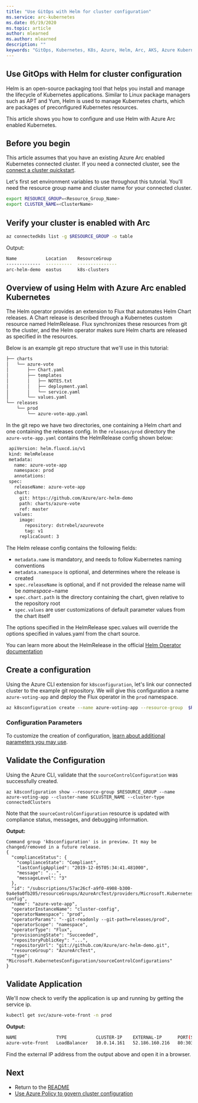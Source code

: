 ```yaml
---
title: "Use GitOps with Helm for cluster configuration"
ms.service: arc-kubernetes
ms.date: 05/19/2020
ms.topic: article
author: mlearned
ms.author: mlearned
description: ""
keywords: "GitOps, Kubernetes, K8s, Azure, Helm, Arc, AKS, Azure Kubernetes Service, containers"
---
```


## Use GitOps with Helm for cluster configuration

Helm is an open-source packaging tool that helps you install and manage the lifecycle of Kubernetes applications. Similar to Linux package managers such as APT and Yum, Helm is used to manage Kubernetes charts, which are packages of preconfigured Kubernetes resources.

This article shows you how to configure and use Helm with Azure Arc enabled Kubernetes.

## Before you begin

This article assumes that you have an existing Azure Arc enabled Kubernetes connected cluster. If you need a connected cluster, see the [connect a cluster quickstart](./connect-a-cluster.md).

Let's first set environment variables to use throughout this tutorial. You'll need the resource group name and cluster name for your connected cluster.

```bash
export RESOURCE_GROUP=<Resource_Group_Name>
export CLUSTER_NAME=<ClusterName>
```

## Verify your cluster is enabled with Arc

```bash
az connectedk8s list -g $RESOURCE_GROUP -o table
```

Output:
```bash
Name           Location    ResourceGroup
-------------  ----------  ---------------
arc-helm-demo  eastus      k8s-clusters
```

## Overview of using Helm with Azure Arc enabled Kubernetes

 The Helm operator provides an extension to Flux that automates Helm Chart releases. A Chart release is described through a Kubernetes custom resource named HelmRelease. Flux synchronizes these resources from git to the cluster, and the Helm operator makes sure Helm charts are released as specified in the resources.

 Below is an example git repo structure that we'll use in this tutorial:

```bash
├── charts
│   └── azure-vote
│       ├── Chart.yaml
│       ├── templates
│       │   ├── NOTES.txt
│       │   ├── deployment.yaml
│       │   └── service.yaml
│       └── values.yaml
└── releases
    └── prod
        └── azure-vote-app.yaml
```

In the git repo we have two directories, one containing a Helm chart and one containing the releases config. In the `releases/prod` directory the `azure-vote-app.yaml` contains the HelmRelease config shown below:

```bash
 apiVersion: helm.fluxcd.io/v1
 kind: HelmRelease
 metadata:
   name: azure-vote-app
   namespace: prod
   annotations:
 spec:
   releaseName: azure-vote-app
   chart:
     git: https://github.com/Azure/arc-helm-demo
     path: charts/azure-vote
     ref: master
   values:
     image:
       repository: dstrebel/azurevote
       tag: v1
     replicaCount: 3
```

The Helm release config contains the following fields:

- `metadata.name` is mandatory, and needs to follow Kubernetes naming conventions
- `metadata.namespace` is optional, and determines where the release is created
- `spec.releaseName` is optional, and if not provided the release name will be $namespace-$name
- `spec.chart.path` is the directory containing the chart, given relative to the repository root
- `spec.values` are user customizations of default parameter values from the chart itself

The options specified in the HelmRelease spec.values will override the options specified in values.yaml from the chart source.

You can learn more about the HelmRelease in the official [Helm Operator documentation](https://docs.fluxcd.io/projects/helm-operator/en/1.0.0-rc9/references/helmrelease-custom-resource.html)

## Create a configuration

Using the Azure CLI extension for `k8sconfiguration`, let's link our connected cluster to the example git repository. We will give this configuration a name `azure-voting-app` and deploy the Flux operator in the `prod` namespace.

```bash
az k8sconfiguration create --name azure-voting-app --resource-group  $RESOURCE_GROUP --cluster-name $CLUSTER_NAME --operator-instance-name azure-voting-app --operator-namespace prod --enable-helm-operator --helm-operator-version='0.6.0' --helm-operator-params='--set helm.versions=v3' --repository-url https://github.com/Azure/arc-helm-demo.git --operator-params='--git-readonly --git-path=releases/prod' --scope namespace --cluster-type connectedClusters
```

### Configuration Parameters

To customize the creation of configuration, [learn about additional parameters you may use](./use-gitops-in-connected-cluster.md#additional-parameters).


## Validate the Configuration

Using the Azure CLI, validate that the `sourceControlConfiguration` was successfully created.

```console
az k8sconfiguration show --resource-group $RESOURCE_GROUP --name azure-voting-app --cluster-name $CLUSTER_NAME --cluster-type connectedClusters
```

Note that the `sourceControlConfiguration` resource is updated with compliance status, messages, and debugging information.

**Output:**

```console
Command group 'k8sconfiguration' is in preview. It may be changed/removed in a future release.
{
  "complianceStatus": {
    "complianceState": "Compliant",
    "lastConfigApplied": "2019-12-05T05:34:41.481000",
    "message": "...",
    "messageLevel": "3"
  },
  "id": "/subscriptions/57ac26cf-a9f0-4908-b300-9a4e9a0fb205/resourceGroups/AzureArcTest/providers/Microsoft.Kubernetes/connectedClusters/AzureArcTest1/providers/Microsoft.KubernetesConfiguration/sourceControlConfigurations/cluster-config",
  "name": "azure-vote-app",
  "operatorInstanceName": "cluster-config",
  "operatorNamespace": "prod",
  "operatorParams": "--git-readonly --git-path=releases/prod",
  "operatorScope": "namespace",
  "operatorType": "Flux",
  "provisioningState": "Succeeded",
  "repositoryPublicKey": "...",
  "repositoryUrl": "git://github.com/Azure/arc-helm-demo.git",
  "resourceGroup": "AzureArcTest",
  "type": "Microsoft.KubernetesConfiguration/sourceControlConfigurations"
}
```

## Validate Application

We'll now check to verify the application is up and running by getting the service ip.

```bash
kubectl get svc/azure-vote-front -n prod
```

**Output:**

```bash
NAME               TYPE           CLUSTER-IP    EXTERNAL-IP      PORT(S)        AGE
azure-vote-front   LoadBalancer   10.0.14.161   52.186.160.216   80:30372/TCP   4d22h
```

Find the external IP address from the output above and open it in a browser.

## Next

- Return to the [README](../README.md)
- [Use Azure Policy to govern cluster configuration](./use-azure-policy.md)
